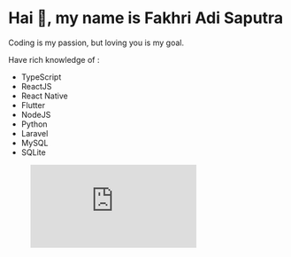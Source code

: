 # Hai 👋, my name is Fakhri Adi Saputra

Coding is my passion, but loving you is my goal.

Have rich knowledge of :
- TypeScript 
- ReactJS
- React Native
- Flutter
- NodeJS
- Python
- Laravel
- MySQL
- SQLite



<figure><embed src="https://wakatime.com/share/@2f25a035-78ba-42b5-9317-d43ce5b8c9ef/250be075-a427-436c-9d21-83d34761df0c.svg"></embed></figure>
